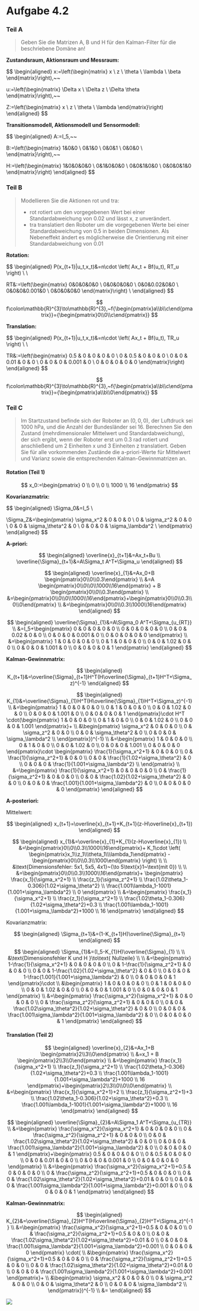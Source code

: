 # Aufgabe 4.2

### Teil A

> Geben Sie die Matrizen A, B und H für den Kalman-Filter für die beschriebene Domäne an!

<!-- Analog zur VL -->

**Zustandsraum, Aktionsraum und Messraum:**

$$
\begin{aligned}
x:=\left(\begin{matrix}
x \\
z \\
\theta \\
\lambda \\
\beta 
\end{matrix}\right),~~

u:=\left(\begin{matrix}
\Delta x \\
\Delta z \\
\Delta \theta 
\end{matrix}\right),~~

Z:=\left(\begin{matrix}
x \\
z \\
\theta \\
\lambda
\end{matrix}\right)
\end{aligned}
$$

**Transitionsmodell, Aktionsmodell und Sensormodell:**

$$
\begin{aligned}
A:=I_5,~~

B:=\left(\begin{matrix}
1&0&0 \\
0&1&0 \\
0&0&1 \\
0&0&0 \\
\end{matrix}\right),~~

H:=\left(\begin{matrix}
1&0&0&0&0 \\
0&1&0&0&0 \\
0&0&1&0&0 \\
0&0&0&1&0 
\end{matrix}\right)
\end{aligned}
$$

### Teil B

> Modellieren Sie die Aktionen rot und tra:
> 
> - rot rotiert um den vorgegebenen Wert bei einer Standardabweichung von 0.02 und lässt x, z unverändert.
> - tra translatiert den Roboter um die vorgegebenen Werte bei einer Standardabweichung von 0.5 in beiden Dimensionen. Als Nebeneffekt ändert es möglicherweise die  Orientierung mit einer Standardabweichung von 0.01

**Rotation:**

$$
\begin{aligned}
P(x_{t+1}|u_t,x_t)&=n\cdot \left( Ax_t + Bf(u_t), RT_u  \right) \\ \\

RT&:=\left(\begin{matrix}
0&0&0&0&0 \\
0&0&0&0&0 \\
0&0&0.02&0&0 \\
0&0&0&0.001&0 \\
0&0&0&0&0 
\end{matrix}\right) \\
\end{aligned}
$$

$$
f\colon\mathbb{R}^{3}\to\mathbb{R}^{3},~f{\begin{pmatrix}a\\b\\c\end{pmatrix}}={\begin{pmatrix}0\\0\\c\end{pmatrix}}
$$

**Translation:**

$$
\begin{aligned}
P(x_{t+1}|u_t,x_t)&=n\cdot \left( Ax_t + Bf(u_t), TR_u  \right) \\ \\

TR&:=\left(\begin{matrix}
0.5 & 0 & 0 & 0 & 0 \\
0 & 0.5 & 0 & 0 & 0 \\
0 & 0 & 0.01 & 0 & 0 \\
0 & 0 & 0 & 0.001 & 0 \\
0 & 0 & 0 & 0 & 0 
\end{matrix}\right)
\end{aligned}
$$

$$
f\colon\mathbb{R}^{3}\to\mathbb{R}^{3},~f{\begin{pmatrix}a\\b\\c\end{pmatrix}}={\begin{pmatrix}a\\b\\0\end{pmatrix}}
$$

### Teil C

> Im Startzustand befinde sich der Roboter an $(0, 0, 0)$, der Luftdruck sei 1000 hPa, und die Anzahl der Bundesländer sei 16. Berechnen Sie den Zustand (mehrdimensionaler Mittelwert und Standardabweichung), der sich ergibt, wenn der Roboter erst um 0.3 rad rotiert und anschließend um 2 Einheiten x und 3 Einheiten z translatiert. Geben Sie für alle vorkommenden Zustände die a-priori-Werte für Mittelwert und Varianz sowie die entsprechenden Kalman-Gewinnmatrizen an.

#### Rotation (Teil 1)

$$
x_0:=\begin{pmatrix}
0 \\
0 \\
0 \\
1000 \\
16 
\end{pmatrix}
$$

**Kovarianzmatrix:**

$$
\begin{aligned}
\Sigma_0&=I_5 \\

\Sigma_Z&=\begin{pmatrix}
\sigma_x^2 & 0 & 0 & 0 \\
0 & \sigma_z^2 & 0 & 0 \\
0 & 0 & \sigma_\theta^2 & 0  \\
0 & 0 & 0 & \sigma_\lambda^2 \\
\end{pmatrix}
\end{aligned}
$$

**A-priori:**

$$
\begin{aligned}
\overline{x}_{t+1}&=Ax_t+Bu \\
\overline{\Sigma}_{t+1}&=A\Sigma_t A^T+\Sigma_u
\end{aligned}
$$

$$
\begin{aligned}
\overline{x}_{1}&=Ax_0+B \begin{pmatrix}0\\0\\0.3\end{pmatrix} \\
&=A \begin{pmatrix}0\\0\\0\\1000\\16\end{pmatrix} + B \begin{pmatrix}0\\0\\0.3\end{pmatrix} \\
&=\begin{pmatrix}0\\0\\0\\1000\\16\end{pmatrix}+\begin{pmatrix}0\\0\\0.3\\0\\0\end{pmatrix} \\
&=\begin{pmatrix}0\\0\\0.3\\1000\\16\end{pmatrix}
\end{aligned}
$$

$$
\begin{aligned}
\overline{\Sigma}_{1}&=A\Sigma_0 A^T+\Sigma_{u_{RT}} \\
&=I_5+\begin{pmatrix}
0 & 0 & 0 & 0 & 0 \\
0 & 0 & 0 & 0 & 0 \\
0 & 0 & 0.02 & 0 & 0 \\
0 & 0 & 0 & 0.001 & 0 \\
0 & 0 & 0 & 0 & 0 
\end{pmatrix} \\
&=\begin{pmatrix}
1 & 0 & 0 & 0 & 0 \\
0 & 1 & 0 & 0 & 0 \\
0 & 0 & 1.02 & 0 & 0 \\
0 & 0 & 0 & 1.001 & 0 \\
0 & 0 & 0 & 0 & 1 
\end{pmatrix}
\end{aligned}
$$

**Kalman-Gewinnmatrix:**

$$
\begin{aligned}
K_{t+1}&=\overline{\Sigma}_{t+1}H^T(H\overline{\Sigma}_{t+1}H^T+\Sigma_z)^{-1}
\end{aligned}
$$

$$
\begin{aligned}
K_{1}&=\overline{\Sigma}_{1}H^T(H\overline{\Sigma}_{1}H^T+\Sigma_z)^{-1} \\
&=\begin{pmatrix}
1 & 0 & 0 & 0 & 0 \\
0 & 1 & 0 & 0 & 0 \\
0 & 0 & 1.02 & 0 & 0 \\
0 & 0 & 0 & 1.001 & 0 \\
0 & 0 & 0 & 0 & 1 
\end{pmatrix}\cdot H^T \cdot(\begin{pmatrix}
1 & 0 & 0 & 0 \\
0 & 1 & 0 & 0 \\
0 & 0 & 1.02 & 0 \\
0 & 0 & 0 & 1.001
\end{pmatrix}+ \\
&\begin{pmatrix}
\sigma_x^2 & 0 & 0 & 0 \\
0 & \sigma_z^2 & 0 & 0 \\
0 & 0 & \sigma_\theta^2 & 0  \\
0 & 0 & 0 & \sigma_\lambda^2 \\
\end{pmatrix})^{-1} \\
&=\begin{pmatrix}
1 & 0 & 0 & 0 \\
0 & 1 & 0 & 0 \\
0 & 0 & 1.02 & 0 \\
0 & 0 & 0 & 1.001  \\
0 & 0 & 0 & 0
\end{pmatrix}\cdot \begin{pmatrix}
\frac{1}{\sigma_x^2+1} & 0 & 0 & 0 \\
0 & \frac{1}{\sigma_z^2+1} & 0 & 0 \\
0 & 0 & \frac{1}{1.02+\sigma_\theta^2} & 0  \\
0 & 0 & 0 & \frac{1}{1.001+\sigma_\lambda^2} \\
\end{pmatrix} \\
&=\begin{pmatrix}
\frac{1}{\sigma_x^2+1} & 0 & 0 & 0  & 0 \\
0 & \frac{1}{\sigma_z^2+1} & 0 & 0 & 0 \\
0 & 0 & \frac{1.02}{1.02+\sigma_\theta^2} & 0 & 0 \\
0 & 0 & 0 & \frac{1.001}{1.001+\sigma_\lambda^2} & 0 \\
0 & 0 & 0 & 0 & 0
\end{pmatrix}
\end{aligned}
$$

**A-posteriori:**

Mittelwert:

$$
\begin{aligned}
x_{t+1}=\overline{x}_{t+1}+K_{t+1}(z-H\overline{x}_{t+1})
\end{aligned}
$$

$$
\begin{aligned}
x_{1}&=\overline{x}_{1}+K_{1}(z-H\overline{x}_{1}) \\
&=\begin{pmatrix}0\\0\\0.3\\1000\\16\end{pmatrix}+ K_1\cdot \left( \begin{pmatrix}x_1\\z_1\\\theta_1\\\lambda_1\end{pmatrix} - \begin{pmatrix}0\\0\\0.3\\1000\end{pmatrix} \right) \\ \\
&\text{Dimensionsfehler: 5x1, 5x5, 4x1}~(\to 5\text{x}1~\text{mit 0}) \\ \\
&=\begin{pmatrix}0\\0\\0.3\\1000\\16\end{pmatrix}+ \begin{pmatrix} \frac{x_1}{\sigma_x^2+1}  \\ \frac{z_1}{\sigma_z^2+1} \\ \frac{1.02\theta_1-0.306}{1.02+\sigma_\theta^2} \\ \frac{1.001\lambda_1-1001}{1.001+\sigma_\lambda^2} \\ 0 \end{pmatrix} \\
&=\begin{pmatrix} \frac{x_1}{\sigma_x^2+1}  \\ \frac{z_1}{\sigma_z^2+1} \\ \frac{1.02\theta_1-0.306}{1.02+\sigma_\theta^2}+0.3 \\ \frac{1.001\lambda_1-1001}{1.001+\sigma_\lambda^2}+1000 \\ 16 \end{pmatrix}
\end{aligned}
$$

Kovarianzmatrix:

$$
\begin{aligned}
\Sigma_{t+1}&=(1-K_{t+1}H)\overline{\Sigma}_{t+1}
\end{aligned}
$$

$$
\begin{aligned}
\Sigma_{1}&=(I_5-K_{1}H)\overline{\Sigma}_{1} \\ \\
&\text{Dimensionsfehler K und H }\to\text{ Nullzeile} \\ \\
&=\begin{pmatrix}
1-\frac{1}{\sigma_x^2+1} & 0 & 0 & 0  & 0 \\
0 & 1-\frac{1}{\sigma_z^2+1} & 0 & 0 & 0 \\
0 & 0 & 1-\frac{1.02}{1.02+\sigma_\theta^2} & 0 & 0 \\
0 & 0 & 0 & 1-\frac{1.001}{1.001+\sigma_\lambda^2} & 0 \\
0 & 0 & 0 & 0 & 1
\end{pmatrix}\cdot \\
&\begin{pmatrix}
1 & 0 & 0 & 0 & 0 \\
0 & 1 & 0 & 0 & 0 \\
0 & 0 & 1.02 & 0 & 0 \\
0 & 0 & 0 & 1.001 & 0 \\
0 & 0 & 0 & 0 & 1 
\end{pmatrix} \\
&=\begin{pmatrix}
\frac{\sigma_x^2}{\sigma_x^2+1} & 0 & 0 & 0  & 0 \\
0 & \frac{\sigma_z^2}{\sigma_z^2+1} & 0 & 0 & 0 \\
0 & 0 & \frac{1.02\sigma_\theta^2}{1.02+\sigma_\theta^2} & 0 & 0 \\
0 & 0 & 0 & \frac{1.001\sigma_\lambda^2}{1.001+\sigma_\lambda^2} & 0 \\
0 & 0 & 0 & 0 & 1
\end{pmatrix}
\end{aligned}
$$

#### Translation (Teil 2)

$$
\begin{aligned}
\overline{x}_{2}&=Ax_1+B \begin{pmatrix}2\\3\\0\end{pmatrix} \\
&=x_1 + B \begin{pmatrix}2\\3\\0\end{pmatrix} \\
&=\begin{pmatrix} \frac{x_1}{\sigma_x^2+1}  \\ \frac{z_1}{\sigma_z^2+1} \\ \frac{1.02\theta_1-0.306}{1.02+\sigma_\theta^2}+0.3 \\ \frac{1.001\lambda_1-1001}{1.001+\sigma_\lambda^2}+1000 \\ 16 \end{pmatrix}+\begin{pmatrix}2\\3\\0\\0\\0\end{pmatrix} \\
&=\begin{pmatrix} \frac{x_1}{\sigma_x^2+1}+2  \\ \frac{z_1}{\sigma_z^2+1}+3 \\ \frac{1.02\theta_1-0.306}{1.02+\sigma_\theta^2}+0.3 \\ \frac{1.001\lambda_1-1001}{1.001+\sigma_\lambda^2}+1000 \\ 16 \end{pmatrix}
\end{aligned}
$$

$$
\begin{aligned}
\overline{\Sigma}_{2}&=A\Sigma_1 A^T+\Sigma_{u_{TR}} \\
&=\begin{pmatrix}
\frac{\sigma_x^2}{\sigma_x^2+1} & 0 & 0 & 0  & 0 \\
0 & \frac{\sigma_z^2}{\sigma_z^2+1} & 0 & 0 & 0 \\
0 & 0 & \frac{1.02\sigma_\theta^2}{1.02+\sigma_\theta^2} & 0 & 0 \\
0 & 0 & 0 & \frac{1.001\sigma_\lambda^2}{1.001+\sigma_\lambda^2} & 0 \\
0 & 0 & 0 & 0 & 1
\end{pmatrix}+\begin{pmatrix}
0.5 & 0 & 0 & 0 & 0 \\
0 & 0.5 & 0 & 0 & 0 \\
0 & 0 & 0.01 & 0 & 0 \\
0 & 0 & 0 & 0.001 & 0 \\
0 & 0 & 0 & 0 & 0 
\end{pmatrix} \\
&=\begin{pmatrix}
\frac{\sigma_x^2}{\sigma_x^2+1}+0.5 & 0 & 0 & 0  & 0 \\
0 & \frac{\sigma_z^2}{\sigma_z^2+1}+0.5 & 0 & 0 & 0 \\
0 & 0 & \frac{1.02\sigma_\theta^2}{1.02+\sigma_\theta^2}+0.01 & 0 & 0 \\
0 & 0 & 0 & \frac{1.001\sigma_\lambda^2}{1.001+\sigma_\lambda^2}+0.001 & 0 \\
0 & 0 & 0 & 0 & 1
\end{pmatrix}
\end{aligned}
$$

**Kalman-Gewinnmatrix:**

$$
\begin{aligned}
K_{2}&=\overline{\Sigma}_{2}H^T(H\overline{\Sigma}_{2}H^T+\Sigma_z)^{-1} \\
&=\begin{pmatrix}
\frac{\sigma_x^2}{\sigma_x^2+1}+0.5 & 0 & 0 & 0   \\
0 & \frac{\sigma_z^2}{\sigma_z^2+1}+0.5 & 0 & 0  \\
0 & 0 & \frac{1.02\sigma_\theta^2}{1.02+\sigma_\theta^2}+0.01 & 0  \\
0 & 0 & 0 & \frac{1.001\sigma_\lambda^2}{1.001+\sigma_\lambda^2}+0.001 \\
0 & 0 & 0 & 0
\end{pmatrix} \cdot( \\
&\begin{pmatrix}
\frac{\sigma_x^2}{\sigma_x^2+1}+0.5 & 0 & 0 & 0   \\
0 & \frac{\sigma_z^2}{\sigma_z^2+1}+0.5 & 0 & 0  \\
0 & 0 & \frac{1.02\sigma_\theta^2}{1.02+\sigma_\theta^2}+0.01 & 0  \\
0 & 0 & 0 & \frac{1.001\sigma_\lambda^2}{1.001+\sigma_\lambda^2}+0.001
\end{pmatrix}+ \\
&\begin{pmatrix}
\sigma_x^2 & 0 & 0 & 0 \\
0 & \sigma_z^2 & 0 & 0 \\
0 & 0 & \sigma_\theta^2 & 0  \\
0 & 0 & 0 & \sigma_\lambda^2 \\
\end{pmatrix})^{-1} \\
&=
\end{aligned}
$$

![](assets/Sol1.png)
